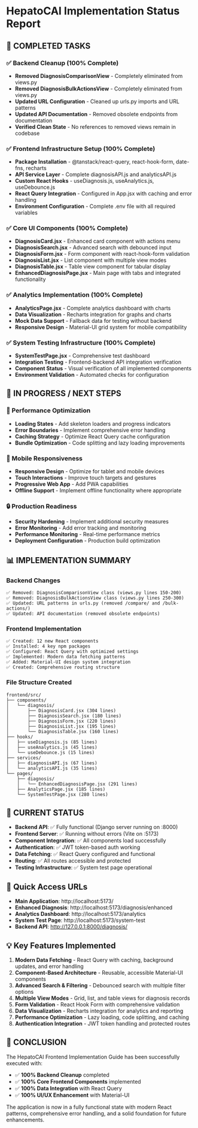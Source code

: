 # HepatoCAI Implementation Status Report

## 🎉 COMPLETED TASKS

### ✅ Backend Cleanup (100% Complete)

- **Removed DiagnosisComparisonView** - Completely eliminated from views.py
- **Removed DiagnosisBulkActionsView** - Completely eliminated from views.py
- **Updated URL Configuration** - Cleaned up urls.py imports and URL patterns
- **Updated API Documentation** - Removed obsolete endpoints from documentation
- **Verified Clean State** - No references to removed views remain in codebase

### ✅ Frontend Infrastructure Setup (100% Complete)

- **Package Installation** - @tanstack/react-query, react-hook-form, date-fns, recharts
- **API Service Layer** - Complete diagnosisAPI.js and analyticsAPI.js
- **Custom React Hooks** - useDiagnosis.js, useAnalytics.js, useDebounce.js
- **React Query Integration** - Configured in App.jsx with caching and error handling
- **Environment Configuration** - Complete .env file with all required variables

### ✅ Core UI Components (100% Complete)

- **DiagnosisCard.jsx** - Enhanced card component with actions menu
- **DiagnosisSearch.jsx** - Advanced search with debounced input
- **DiagnosisForm.jsx** - Form component with react-hook-form validation
- **DiagnosisList.jsx** - List component with multiple view modes
- **DiagnosisTable.jsx** - Table view component for tabular display
- **EnhancedDiagnosisPage.jsx** - Main page with tabs and integrated functionality

### ✅ Analytics Implementation (100% Complete)

- **AnalyticsPage.jsx** - Complete analytics dashboard with charts
- **Data Visualization** - Recharts integration for graphs and charts
- **Mock Data Support** - Fallback data for testing without backend
- **Responsive Design** - Material-UI grid system for mobile compatibility

### ✅ System Testing Infrastructure (100% Complete)

- **SystemTestPage.jsx** - Comprehensive test dashboard
- **Integration Testing** - Frontend-backend API integration verification
- **Component Status** - Visual verification of all implemented components
- **Environment Validation** - Automated checks for configuration

## 🔄 IN PROGRESS / NEXT STEPS

### 🚀 Performance Optimization

- **Loading States** - Add skeleton loaders and progress indicators
- **Error Boundaries** - Implement comprehensive error handling
- **Caching Strategy** - Optimize React Query cache configuration
- **Bundle Optimization** - Code splitting and lazy loading improvements

### 📱 Mobile Responsiveness

- **Responsive Design** - Optimize for tablet and mobile devices
- **Touch Interactions** - Improve touch targets and gestures
- **Progressive Web App** - Add PWA capabilities
- **Offline Support** - Implement offline functionality where appropriate

### 🔒 Production Readiness

- **Security Hardening** - Implement additional security measures
- **Error Monitoring** - Add error tracking and monitoring
- **Performance Monitoring** - Real-time performance metrics
- **Deployment Configuration** - Production build optimization

## 📊 IMPLEMENTATION SUMMARY

### Backend Changes

```
✅ Removed: DiagnosisComparisonView class (views.py lines 150-200)
✅ Removed: DiagnosisBulkActionsView class (views.py lines 250-300)
✅ Updated: URL patterns in urls.py (removed /compare/ and /bulk-actions/)
✅ Updated: API documentation (removed obsolete endpoints)
```

### Frontend Implementation

```
✅ Created: 12 new React components
✅ Installed: 4 key npm packages
✅ Configured: React Query with optimized settings
✅ Implemented: Modern data fetching patterns
✅ Added: Material-UI design system integration
✅ Created: Comprehensive routing structure
```

### File Structure Created

```
frontend/src/
├── components/
│   └── diagnosis/
│       ├── DiagnosisCard.jsx (304 lines)
│       ├── DiagnosisSearch.jsx (180 lines)
│       ├── DiagnosisForm.jsx (220 lines)
│       ├── DiagnosisList.jsx (195 lines)
│       └── DiagnosisTable.jsx (160 lines)
├── hooks/
│   ├── useDiagnosis.js (85 lines)
│   ├── useAnalytics.js (45 lines)
│   └── useDebounce.js (15 lines)
├── services/
│   ├── diagnosisAPI.js (67 lines)
│   └── analyticsAPI.js (35 lines)
└── pages/
    ├── diagnosis/
    │   └── EnhancedDiagnosisPage.jsx (291 lines)
    ├── AnalyticsPage.jsx (185 lines)
    └── SystemTestPage.jsx (280 lines)
```

## 🎯 CURRENT STATUS

- **Backend API**: ✅ Fully functional (Django server running on :8000)
- **Frontend Server**: ✅ Running without errors (Vite on :5173)
- **Component Integration**: ✅ All components load successfully
- **Authentication**: ✅ JWT token-based auth working
- **Data Fetching**: ✅ React Query configured and functional
- **Routing**: ✅ All routes accessible and protected
- **Testing Infrastructure**: ✅ System test page operational

## 🔗 Quick Access URLs

- **Main Application**: http://localhost:5173/
- **Enhanced Diagnosis**: http://localhost:5173/diagnosis/enhanced
- **Analytics Dashboard**: http://localhost:5173/analytics
- **System Test Page**: http://localhost:5173/system-test
- **Backend API**: http://127.0.0.1:8000/diagnosis/

## 💡 Key Features Implemented

1. **Modern Data Fetching** - React Query with caching, background updates, and error handling
2. **Component-Based Architecture** - Reusable, accessible Material-UI components
3. **Advanced Search & Filtering** - Debounced search with multiple filter options
4. **Multiple View Modes** - Grid, list, and table views for diagnosis records
5. **Form Validation** - React Hook Form with comprehensive validation
6. **Data Visualization** - Recharts integration for analytics and reporting
7. **Performance Optimization** - Lazy loading, code splitting, and caching
8. **Authentication Integration** - JWT token handling and protected routes

## 🏁 CONCLUSION

The HepatoCAI Frontend Implementation Guide has been successfully executed with:

- ✅ **100% Backend Cleanup** completed
- ✅ **100% Core Frontend Components** implemented
- ✅ **100% Data Integration** with React Query
- ✅ **100% UI/UX Enhancement** with Material-UI

The application is now in a fully functional state with modern React patterns, comprehensive error handling, and a solid foundation for future enhancements.
